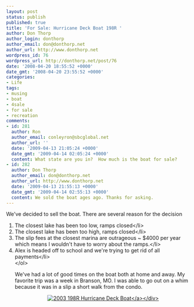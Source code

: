 ```yaml
---
layout: post
status: publish
published: true
title: 'For Sale: Hurricane Deck Boat 198R '
author: Don Thorp
author_login: donthorp
author_email: don@donthorp.net
author_url: http://www.donthorp.net
wordpress_id: 76
wordpress_url: http://donthorp.net/post/76
date: '2008-04-20 18:55:52 +0000'
date_gmt: '2008-04-20 23:55:52 +0000'
categories:
- Life
tags:
- musing
- boat
- 4sale
- for sale
- recreation
comments:
- id: 281
  author: Ron
  author_email: conleyron@sbcglobal.net
  author_url: ''
  date: '2009-04-13 21:05:24 +0000'
  date_gmt: '2009-04-14 02:05:24 +0000'
  content: What state are you in?  How much is the boat for sale?
- id: 282
  author: Don Thorp
  author_email: don@donthorp.net
  author_url: http://www.donthorp.net
  date: '2009-04-13 21:55:13 +0000'
  date_gmt: '2009-04-14 02:55:13 +0000'
  content: We sold the boat ages ago. Thanks for asking.
---
```

<p>We've decided to sell the boat. There are several reason for the decision</p>
<ol>
<li>The closest lake has been too low, ramps closed<&#47;li>
<li>The closest lake has been too high, ramps closed<&#47;li>
<li>The slip fees at the closest marina are outrageous ~ $4000 per year which means I wouldn't have to worry about the ramps.<&#47;li>
<li>Alex is headed off to school and we're trying to get rid of all payments<&#47;li><br />
<&#47;ol></p>
<p>We've had a lot of good times on the boat both at home and away. My favorite trip was a week in Branson, MO. I was able to go out on a whim because it was in a slip a short walk from the condo.</p>
<div style="text-align: center">
<a href="http:&#47;&#47;donthorp.smugmug.com&#47;gallery&#47;4705889_xGyR4#282354572_yWKrb" target="_blank"><img src="http:&#47;&#47;donthorp.smugmug.com&#47;photos&#47;282354572_yWKrb-S.jpg" alt="2003 198R Hurricane Deck Boat" &#47;><&#47;a><&#47;div></p>
